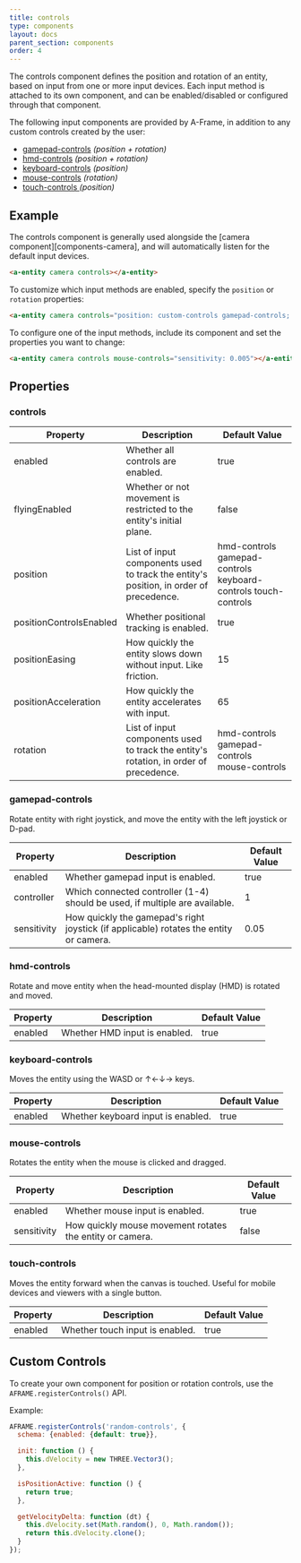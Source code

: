 ```yaml
---
title: controls
type: components
layout: docs
parent_section: components
order: 4
---
```


The controls component defines the position and rotation of an entity, based on input from one or more input devices. Each input method is attached to its own component, and can be enabled/disabled or configured through that component.

The following input components are provided by A-Frame, in addition to any custom controls created by the user:

* [gamepad-controls](#gamepad-controls) *(position + rotation)*
* [hmd-controls](#hmd-controls) *(position + rotation)*
* [keyboard-controls](#keyboard-controls) *(position)*
* [mouse-controls](#mouse-controls) *(rotation)*
* [touch-controls ](#touch-controls) *(position)*

## Example

The controls component is generally used alongside the [camera component][components-camera], and will automatically listen for the default input devices.

```html
<a-entity camera controls></a-entity>
```

To customize which input methods are enabled, specify the `position` or `rotation` properties:

```html
<a-entity camera controls="position: custom-controls gamepad-controls; rotation: hmd-controls;"></a-entity>
```

To configure one of the input methods, include its component and set the properties you want to change:

```html
<a-entity camera controls mouse-controls="sensitivity: 0.005"></a-entity>
```

## Properties

### controls

| Property                | Description                                                                           | Default Value                                                  |
|-------------------------|---------------------------------------------------------------------------------------|----------------------------------------------------------------|
| enabled                 | Whether all controls are enabled.                                                     | true                                                           |
| flyingEnabled           | Whether or not movement is restricted to the entity's initial plane.                  | false                                                          |
| position                | List of input components used to track the entity's position, in order of precedence. | hmd-controls gamepad-controls keyboard-controls touch-controls |
| positionControlsEnabled | Whether positional tracking is enabled.                                               | true                                                           |
| positionEasing          | How quickly the entity slows down without input. Like friction.                       | 15                                                             |
| positionAcceleration    | How quickly the entity accelerates with input.                                        | 65                                                             |
| rotation                | List of input components used to track the entity's rotation, in order of precedence. | hmd-controls gamepad-controls mouse-controls                   |

### gamepad-controls

Rotate entity with right joystick, and move the entity with the left joystick or D-pad.

| Property    | Description                                                                            | Default Value  |
|-------------|----------------------------------------------------------------------------------------|----------------|
| enabled     | Whether gamepad input is enabled.                                                      | true           |
| controller  | Which connected controller (1-4) should be used, if multiple are available.            | 1              |
| sensitivity | How quickly the gamepad's right joystick (if applicable) rotates the entity or camera. | 0.05           |

### hmd-controls

Rotate and move entity when the head-mounted display (HMD) is rotated and moved.

| Property | Description                   | Default Value |
|-------------|----------------------------|---------------|
| enabled  | Whether HMD input is enabled. | true          |

### keyboard-controls

Moves the entity using the WASD or ↑←↓→ keys.

| Property | Description                        | Default Value |
|----------|------------------------------------|---------------|
| enabled  | Whether keyboard input is enabled. | true          |

### mouse-controls

Rotates the entity when the mouse is clicked and dragged.

| Property | Description                                                 | Default Value |
|----------|-------------------------------------------------------------|---------------|
| enabled  | Whether mouse input is enabled.                             | true          |
| sensitivity | How quickly mouse movement rotates the entity or camera. | false         |

### touch-controls

Moves the entity forward when the canvas is touched. Useful for mobile devices and viewers with a single button.

| Property | Description                     | Default Value |
|----------|---------------------------------|---------------|
| enabled  | Whether touch input is enabled. | true          |

## Custom Controls

To create your own component for position or rotation controls, use the `AFRAME.registerControls()` API.

Example:

```js
AFRAME.registerControls('random-controls', {
  schema: {enabled: {default: true}},

  init: function () {
    this.dVelocity = new THREE.Vector3();
  },

  isPositionActive: function () {
    return true;
  },

  getVelocityDelta: function (dt) {
    this.dVelocity.set(Math.random(), 0, Math.random());
    return this.dVelocity.clone();
  }
});
```
